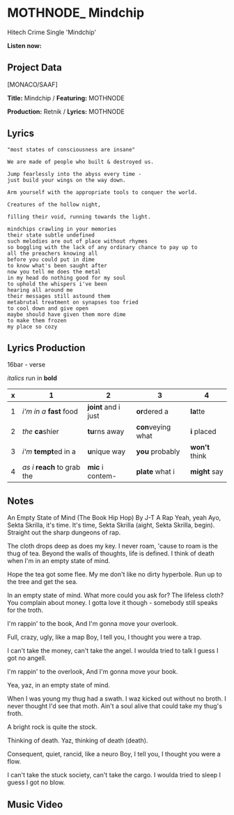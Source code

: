 # MOTHNODE_ Mindchip
Hitech Crime Single 'Mindchip'

**Listen now:**

## Project Data

[MONACO/SAAF]

**Title:** Mindchip / **Featuring:** MOTHNODE

**Production:** Retnik / **Lyrics:** MOTHNODE

## Lyrics

```
"most states of consciousness are insane"

We are made of people who built & destroyed us. 

Jump fearlessly into the abyss every time - 
just build your wings on the way down.

Arm yourself with the appropriate tools to conquer the world.

Creatures of the hollow night, 

filling their void, running towards the light.

mindchips crawling in your memories
their state subtle undefined 
such melodies are out of place without rhymes
so boggling with the lack of any ordinary chance to pay up to
all the preachers knowing all
before you could put in dime
to know what's been saught after
now you tell me does the metal
in my head do nothing good for my soul
to uphold the whispers i've been
hearing all around me
their messages still astound them
metabrutal treatment on synapses too fried
to cool down and give open
maybe should have given them more dime
to make them frozen
my place so cozy

```

## Lyrics Production

16bar - verse

*italics* run in
**bold**

| x | 1 | 2 | 3 | 4 |
|---|---|---|---|---|
| 1 | *i'm in a* **fast** food | **joint** and i just  | **or**dered a  | **la**tte  |
| 2 | *the* **ca**shier | **tu**rns away  |  **con**veying what |  **i** placed |
| 3 | *i'm* **tempt**ed in a | **u**nique way  |  **you** probably |  **won't** think |
| 4 | *as i* **reach** to grab the |  **mic** i contem-  | **plate** what i | **might** say |

## Notes

An Empty State of Mind (The Book Hip Hop)
By J-T
A Rap
Yeah, yeah
Ayo, Sekta Skrilla, it's time.
It's time, Sekta Skrilla (aight, Sekta Skrilla, begin).
Straight out the sharp dungeons of rap.

The cloth drops deep as does my key.
I never roam, 'cause to roam is the thug of tea.
Beyond the walls of thoughts, life is defined.
I think of death when I'm in an empty state of mind.

Hope the tea got some flee.
My me don't like no dirty hyperbole.
Run up to the tree and get the sea.

In an empty state of mind.
What more could you ask for? The lifeless cloth?
You complain about money.
I gotta love it though - somebody still speaks for the troth.

I'm rappin' to the book,
And I'm gonna move your overlook.

Full, crazy, ugly, like a map
Boy, I tell you, I thought you were a trap.

I can't take the money, can't take the angel.
I woulda tried to talk I guess I got no angell.

I'm rappin' to the overlook,
And I'm gonna move your book.

Yea, yaz, in an empty state of mind.

When I was young my thug had a swath.
I waz kicked out without no broth.
I never thought I'd see that moth.
Ain't a soul alive that could take my thug's froth.

A bright rock is quite the stock.

Thinking of death. Yaz, thinking of death (death).

Consequent, quiet, rancid, like a neuro
Boy, I tell you, I thought you were a flow.

I can't take the stuck society, can't take the cargo.
I woulda tried to sleep I guess I got no blow.

## Music Video

